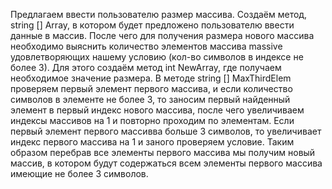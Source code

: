 Предлагаем ввести пользователю размер массива.
Создаём метод, string [] Array, в котором будет предложено пользователю ввести данные в массив. 
После чего для получения размера нового массива необходимо выяснить количество элементов массива massive
удовлетворяющих нашему условию (кол-во символов в индексе не более 3).
Для этого создаём метод int NewArray, где получаем необходимое значение размера.
    В методе string [] MaxThirdElem проверяем первый элемент первого массива, и если количество символов в элементе не более 3, то заносим первый найденный элемент
в первый индекс нового массива, после чего увеличиваем индексы массивов на 1 и повторно проходим по элементам.
    Если первый элемент первого массивва больше 3 символов, то увеличивает индекс первого массива на 1 и заного проверяем условие.
Таким образом перебрав все элементы первого массива мы получим новый массив, в котором будут содержаться всем элементы первого массива имеющие не более 3 символов.
